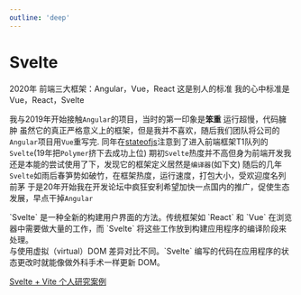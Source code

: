 ```yaml
---
outline: 'deep'
---
```


# Svelte

2020年
前端三大框架：Angular，Vue，React 这是别人的标准
我的心中标准是Vue，React，Svelte


我与2019年开始接触`Angular`的项目，当时的第一印象是<b>笨重</b>
运行超慢，代码臃肿 虽然它的真正严格意义上的框架，但是我并不喜欢，随后我们团队将公司的`Angular`项目用`Vue`重写完.
同年在[stateofjs](https://2019.stateofjs.com/)注意到了进入前端框架T1队列的`Svelte`(19年把`Polymer`挤下去成功上位)
期初`Svelte`热度并不高但身为前端开发我还是本能的尝试使用了下，发现它的框架定义居然是`编译器`(如下文)
随后的几年`Svelte`如雨后春笋势如破竹，在框架热度，运行速度，打包大小，受欢迎度名列前茅
于是20年开始我在开发论坛中疯狂安利希望加快一点国内的推广，促使生态发展，早点干掉`Angular`

<collapse title='文档原文'>
`Svelte` 是一种全新的构建用户界面的方法。传统框架如 `React` 和 `Vue` 在浏览器中需要做大量的工作，而 `Svelte` 将这些工作放到构建应用程序的编译阶段来处理。
<br>
与使用虚拟（virtual）DOM 差异对比不同。`Svelte` 编写的代码在应用程序的状态更改时就能像做外科手术一样更新 DOM。
</collapse>







[Svelte + Vite 个人研究案例](https://github.com/NidhoggDJoking/JSvelte)